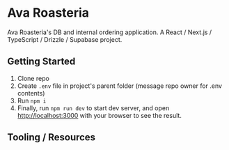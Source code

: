 # Ava Roasteria
Ava Roasteria's DB and internal ordering application. A React / Next.js / TypeScript / Drizzle / Supabase project.

## Getting Started
1. Clone repo
2. Create `.env` file in project's parent folder (message repo owner for .env contents)
3. Run `npm i`
4. Finally, run `npm run dev` to start dev server, and open [http://localhost:3000](http://localhost:3000) with your browser to see the result.

## Tooling / Resources




